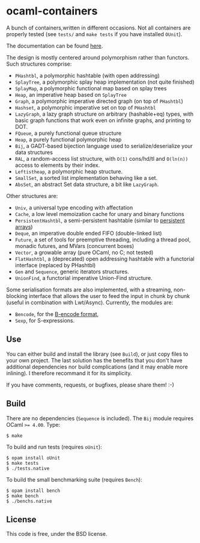 ocaml-containers
================

A bunch of containers,written in different occasions. Not all
containers are properly tested (see `tests/` and `make tests`
if you have installed `OUnit`).

The documentation can be found [here](http://cedeela.fr/~simon/software/containers).

The design is mostly centered around polymorphism rather than functors. Such
structures comprise:

- `PHashtbl`, a polymorphic hashtable (with open addressing)
- `SplayTree`, a polymorphic splay heap implementation (not quite finished)
- `SplayMap`, a polymorphic functional map based on splay trees
- `Heap`, an imperative heap based on `SplayTree`
- `Graph`, a polymorphic imperative directed graph (on top of `PHashtbl`)
- `Hashset`, a polymorphic imperative set on top of `PHashtbl`
- `LazyGraph`, a lazy graph structure on arbitrary (hashable+eq) types, with
basic graph functions that work even on infinite graphs, and printing to DOT.
- `FQueue`, a purely functional queue structure
- `Heap`, a purely functional polymorphic heap
- `Bij`, a GADT-based bijection language used to serialize/deserialize your
data structures
- `RAL`, a random-access list structure, with `O(1)` cons/hd/tl and `O(ln(n))`
access to elements by their index.
- `Leftistheap`, a polymorphic heap structure.
- `SmallSet`, a sorted list implementation behaving like a set.
- `AbsSet`, an abstract Set data structure, a bit like `LazyGraph`.

Other structures are:

- `Univ`, a universal type encoding with affectation
- `Cache`, a low level memoization cache for unary and binary functions
- `PersistentHashtbl`, a semi-persistent hashtable (similar to
[persistent arrays](https://www.lri.fr/~filliatr/ftp/ocaml/ds/parray.ml.html))
- `Deque`, an imperative double ended FIFO (double-linked list)
- `Future`, a set of tools for preemptive threading, including a thread pool,
monadic futures, and MVars (concurrent boxes)
- `Vector`, a growable array (pure OCaml, no C; not tested)
- `FlatHashtbl`, a (deprecated) open addressing hashtable with
    a functorial interface (replaced by PHashtbl)
- `Gen` and `Sequence`, generic iterators structures.
- `UnionFind`, a functorial imperative Union-Find structure.

Some serialisation formats are also implemented, with a streaming, non-blocking
interface that allows the user to feed the input in chunk by chunk (useful
in combination with Lwt/Async). Currently, the modules are:

- `Bencode`, for the [B-encode format](http://en.wikipedia.org/wiki/Bencode),
- `Sexp`, for S-expressions.

## Use

You can either build and install the library (see `Build`), or just copy
files to your own project. The last solution has the benefits that you
don't have additional dependencies nor build complications (and it may enable
more inlining). I therefore recommand it for its simplicity.

If you have comments, requests, or bugfixes, please share them! :-)

## Build

There are no dependencies (`Sequence` is included).
The `Bij` module requires OCaml `>= 4.00`. Type:


    $ make

To build and run tests (requires `oUnit`):

    $ opam install oUnit
    $ make tests
    $ ./tests.native

To build the small benchmarking suite (requires `Bench`):

    $ opam install bench
    $ make bench
    $ ./benchs.native

## License

This code is free, under the BSD license.
